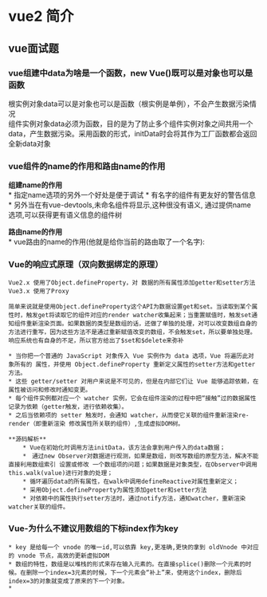 # vue2 简介

## vue面试题
### vue组建中data为啥是一个函数，new Vue()既可以是对象也可以是函数  
根实例对象data可以是对象也可以是函数（根实例是单例），不会产生数据污染情况  
组件实例对象data必须为函数，目的是为了防止多个组件实例对象之间共用一个data，产生数据污染。采用函数的形式，initData时会将其作为工厂函数都会返回全新data对象
### vue组件的name的作用和路由name的作用  
**组建name的作用**  
    * 指定name选项的另外一个好处是便于调试
    * 有名字的组件有更友好的警告信息
    * 另外当在有vue-devtools,未命名组件将显示<AnonymousComponent>,这种很没有语义, 通过提供name 选项,可以获得更有语义信息的组件树

**路由name的作用**  
    * vue路由的name的作用(他就是给你当前的路由取了一个名字):

### Vue的响应式原理（双向数据绑定的原理）  
    Vue2.x 使用了Object.defineProperty，对 数据的所有属性添加getter和setter方法  
    Vue3.x 使用了Proxy  

    简单来说就是使用Object.defineProperty这个API为数据设置get和set。当读取到某个属性时，触发get将读取它的组件对应的render watcher收集起来；当重置赋值时，触发set通知组件重新渲染页面。如果数据的类型是数组的话，还做了单独的处理，对可以改变数组自身的方法进行重写，因为这些方法不是通过重新赋值改变的数组，不会触发set，所以要单独处理。响应系统也有自身的不足，所以官方给出了$set和$delete来弥补

    * 当你把一个普通的 JavaScript 对象传入 Vue 实例作为 data 选项，Vue 将遍历此对象所有的 属性，并使用 Object.defineProperty 重新定义属性的setter方法和getter方法。
    * 这些 getter/setter 对用户来说是不可见的，但是在内部它们让 Vue 能够追踪依赖，在属性被访问和修改时通知变更。
    * 每个组件实例都对应一个 watcher 实例，它会在组件渲染的过程中把“接触”过的数据属性记录为依赖（getter触发，进行依赖收集）。
    * 之后当依赖项的 setter 触发时，会通知 watcher，从而使它关联的组件重新渲染re-render（即重新渲染 修改属性所关联的组件）,生成虚拟DOM树。

    **源码解析**
        * Vue在初始化时调用方法initData，该方法会拿到用户传入的data数据；
        *　通过new Observer对数据进行观测，如果是数组，则改写数组的原型方法，解决不能直接利用数组索引 设置或修改 一个数组项的问题；如果数据是对象类型，在Observer中调用this.walk(value)进行对象的处理；
        * 循环遍历data的所有属性，在walk中调用defineReactive对属性重新定义；
        * 采用Object.defineProperty为属性添加getter和setter方法
        * 对依赖中的属性执行setter方法时，通过notify方法，通知watcher，重新渲染watcher关联的组件。

### Vue-为什么不建议用数组的下标index作为key
    * key 是给每一个 vnode 的唯一id,可以依靠 key,更准确,更快的拿到 oldVnode 中对应的 vnode 节点，高效的更新虚拟DOM  
    * 数组的特性，数组是以堆栈的形式来存在输入元素的。在直接splice()删除一个元素的时候。在删除一个index=3元素的时候，下一个元素会“补上”来，使用这个index，删除后index=3的对象就变成了原来的下一个对象。
    * 

